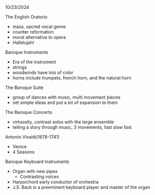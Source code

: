 10/23/2024

The English Oratorio
 - mass, sacred vocal genre
 - counter reformation
 - moral alternative to opera
 - Hallelujah!

Baroque Instruments
 - Era of the instrument
 - strings
 - woodwinds have lots of color
 - horns include trumpets, french horn, and the natural horn

The Baroque Suite
 - group of dances with music, multi movement pieces
 - set simple ideas and put a lot of expansion to them

The Baroque Concerto
 - virtuosity, contrast solos with the large ensemble
 - telling a story through music, 3 movements, fast slow fast

Antonio Vivaldi(1678-1741)
- Venice
- 4 Seasons

Baroque Keyboard Instruments
 - Organ with new pipes
	 - Contrasting voices
 - Harpsichord early conductor of orchestra
 - J.S. Back is a preeminent keyboard player and master of the organ